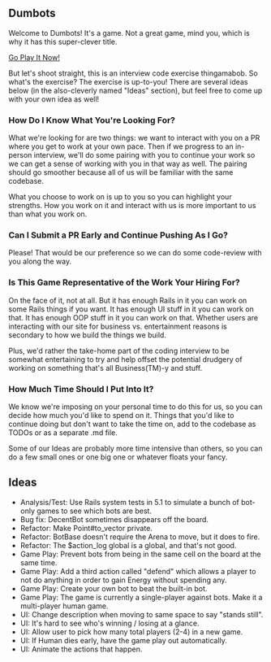 ## Dumbots

Welcome to Dumbots! It's a game. Not a great game, mind you, which is why it
has this super-clever title. 

[Go Play It Now!](https://dumbots.herokuapp.com/)

But let's shoot straight, this is an interview code exercise thingamabob. So
what's the exercise? The exercise is up-to-you! There are several ideas below
(in the also-cleverly named "Ideas" section), but feel free to come up with
your own idea as well!

### How Do I Know What You're Looking For?

What we're looking for are two things: we want to interact with you on a PR
where you get to work at your own pace. Then if we progress to an in-person
interview, we'll do some pairing with you to continue your work so we can get a
sense of working with you in that way as well. The pairing should go smoother
because all of us will be familiar with the same codebase.

What you choose to work on is up to you so you can highlight your strengths.
How you work on it and interact with us is more important to us than what you
work on.

### Can I Submit a PR Early and Continue Pushing As I Go?

Please! That would be our preference so we can do some code-review with you
along the way.

### Is This Game Representative of the Work Your Hiring For?

On the face of it, not at all. But it has enough Rails in it you can work on
some Rails things if you want. It has enough UI stuff in it you can work on
that. It has enough OOP stuff in it you can work on that. Whether users are
interacting with our site for business vs. entertainment reasons is secondary
to how we build the things we build.

Plus, we'd rather the take-home part of the coding interview to be somewhat
entertaining to try and help offset the potential drudgery of working on
something that's all Business(TM)-y and stuff.

### How Much Time Should I Put Into It?

We know we're imposing on your personal time to do this for us, so you can
decide how much you'd like to spend on it. Things that you'd like to continue
doing but don't want to take the time on, add to the codebase as TODOs or as a
separate .md file.

Some of our Ideas are probably more time intensive than others, so you can do a
few small ones or one big one or whatever floats your fancy.

## Ideas

- Analysis/Test: Use Rails system tests in 5.1 to simulate a bunch of bot-only 
  games to see which bots are best. 
- Bug fix: DecentBot sometimes disappears off the board.
- Refactor: Make Point#to_vector private.
- Refactor: BotBase doesn't require the Arena to move, but it does to fire. 
- Refactor: The $action_log global is a global, and that's not good.
- Game Play: Prevent bots from being in the same cell on the board at the same 
  time.
- Game Play: Add a third action called "defend" which allows a player to not
  do anything in order to gain Energy without spending any. 
- Game Play: Create your own bot to beat the built-in bot.
- Game Play: The game is currently a single-player against bots. Make it
  a multi-player human game. 
- UI: Change description when moving to same space to say "stands still".
- UI: It's hard to see who's winning / losing at a glance.
- UI: Allow user to pick how many total players (2-4) in a new game.
- UI: If Human dies early, have the game play out automatically. 
- UI: Animate the actions that happen.
